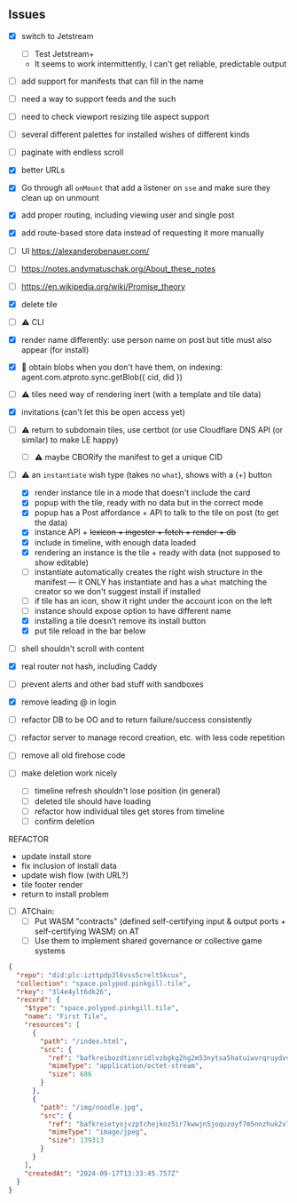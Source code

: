 
## Issues

- [x] switch to Jetstream
  - [ ] Test Jetstream+
  - It seems to work intermittently, I can't get reliable, predictable output
- [ ] add support for manifests that can fill in the name
- [ ] need a way to support feeds and the such
- [ ] need to check viewport resizing tile aspect support
- [ ] several different palettes for installed wishes of different kinds
- [ ] paginate with endless scroll
- [x] better URLs
- [x] Go through all `onMount` that add a listener on `sse` and make sure they clean up on unmount
- [x] add proper routing, including viewing user and single post
- [x] add route-based store data instead of requesting it more manually
- [ ] UI https://alexanderobenauer.com/
- [ ] https://notes.andymatuschak.org/About_these_notes
- [ ] https://en.wikipedia.org/wiki/Promise_theory

- [x] delete tile
- [ ] ⚠️ CLI
- [x] render name differently: use person name on post but title must also appear (for install)
- [x] 🧪 obtain blobs when you don't have them, on indexing: agent.com.atproto.sync.getBlob({ cid, did })
- [ ] ⚠️ tiles need way of rendering inert (with a template and tile data)
- [x] invitations (can't let this be open access yet)
- [ ] ⚠️ return to subdomain tiles, use certbot (or use Cloudflare DNS API (or similar) to make LE happy)
  - [ ] ⚠️ maybe CBORify the manifest to get a unique CID
- [ ] ⚠️ an `instantiate` wish type (takes no `what`), shows with a (+) button
  - [x] render instance tile in a mode that doesn't include the card
  - [x] popup with the tile, ready with no data but in the correct mode
  - [x] popup has a Post affordance + API to talk to the tile on post (to get the data)
  - [x] instance API + ~~lexicon + ingester + fetch + render + db~~
  - [x] include in timeline, with enough data loaded
  - [x] rendering an instance is the tile + ready with data (not supposed to show editable)
  - [ ] instantiate automatically creates the right wish structure in the manifest — it ONLY has instantiate and has a `what` matching the creator so we don't suggest install if installed
  - [ ] if tile has an icon, show it right under the account icon on the left
  - [ ] instance should expose option to have different name
  - [x] installing a tile doesn't remove its install button
  - [x] put tile reload in the bar below
- [ ] shell shouldn't scroll with content
- [x] real router not hash, including Caddy
- [ ] prevent alerts and other bad stuff with sandboxes
- [x] remove leading @ in login
- [ ] refactor DB to be OO and to return failure/success consistently
- [ ] refactor server to manage record creation, etc. with less code repetition
- [ ] remove all old firehose code
- [ ] make deletion work nicely
  - [ ] timeline refresh shouldn't lose position (in general)
  - [ ] deleted tile should have loading
  - [ ] refactor how individual tiles get stores from timeline
  - [ ] confirm deletion

REFACTOR
- update install store
- fix inclusion of install data
- update wish flow (with URL?)
- tile footer render
- return to install problem

- [ ] ATChain:
    - [ ] Put WASM "contracts" (defined self-certifying input & output ports + self-certifying WASM) on AT
    - [ ] Use them to implement shared governance or collective game systems

```json
{
  "repo": "did:plc:izttpdp3l6vss5crelt5kcux",
  "collection": "space.polypod.pinkgill.tile",
  "rkey": "3l4e4ylt6dk26",
  "record": {
    "$type": "space.polypod.pinkgill.tile",
    "name": "First Tile",
    "resources": [
      {
        "path": "/index.html",
        "src": {
          "ref": "bafkreibozdtixnridlvzbgkg2hg2m53nytsa5hatuiwvrqruydvvy52whu",
          "mimeType": "application/octet-stream",
          "size": 686
        }
      },
      {
        "path": "/img/noodle.jpg",
        "src": {
          "ref": "bafkreietyojvzptchejkoz5ir7kwwjn5joquzoyf7m5nnzhuk2v7ju63uy",
          "mimeType": "image/jpeg",
          "size": 139313
        }
      }
    ],
    "createdAt": "2024-09-17T13:33:45.757Z"
  }
}
```
